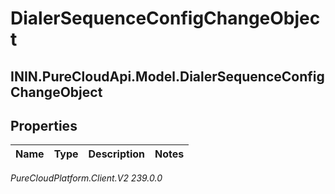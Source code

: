 # DialerSequenceConfigChangeObject

## ININ.PureCloudApi.Model.DialerSequenceConfigChangeObject

## Properties

|Name | Type | Description | Notes|
|------------ | ------------- | ------------- | -------------|



_PureCloudPlatform.Client.V2 239.0.0_
